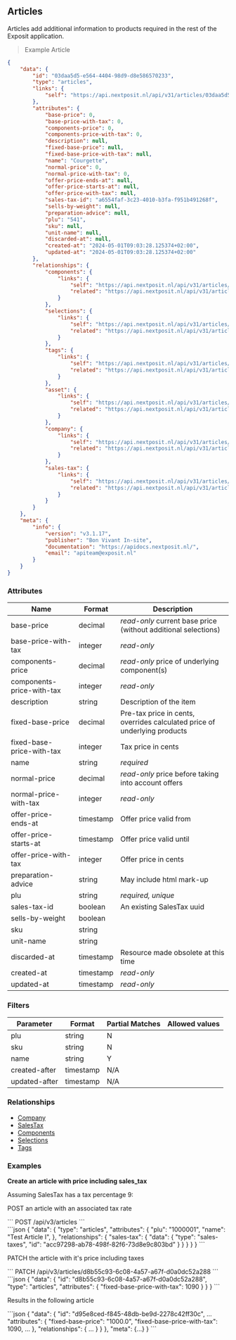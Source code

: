 ## Articles

Articles add additional information to products required in the rest of the Exposit application.

> Example Article

```json
{
    "data": {
        "id": "03daa5d5-e564-4404-98d9-d8e586570233",
        "type": "articles",
        "links": {
            "self": "https://api.nextposit.nl/api/v31/articles/03daa5d5-e564-4404-98d9-d8e586570233"
        },
        "attributes": {
            "base-price": 0,
            "base-price-with-tax": 0,
            "components-price": 0,
            "components-price-with-tax": 0,
            "description": null,
            "fixed-base-price": null,
            "fixed-base-price-with-tax": null,
            "name": "Courgette",
            "normal-price": 0,
            "normal-price-with-tax": 0,
            "offer-price-ends-at": null,
            "offer-price-starts-at": null,
            "offer-price-with-tax": null,
            "sales-tax-id": "a6554faf-3c23-4010-b3fa-f951b491268f",
            "sells-by-weight": null,
            "preparation-advice": null,
            "plu": "541",
            "sku": null,
            "unit-name": null,
            "discarded-at": null,
            "created-at": "2024-05-01T09:03:28.125374+02:00",
            "updated-at": "2024-05-01T09:03:28.125374+02:00"
        },
        "relationships": {
            "components": {
                "links": {
                    "self": "https://api.nextposit.nl/api/v31/articles/03daa5d5-e564-4404-98d9-d8e586570233/relationships/components",
                    "related": "https://api.nextposit.nl/api/v31/articles/03daa5d5-e564-4404-98d9-d8e586570233/components"
                }
            },
            "selections": {
                "links": {
                    "self": "https://api.nextposit.nl/api/v31/articles/03daa5d5-e564-4404-98d9-d8e586570233/relationships/selections",
                    "related": "https://api.nextposit.nl/api/v31/articles/03daa5d5-e564-4404-98d9-d8e586570233/selections"
                }
            },
            "tags": {
                "links": {
                    "self": "https://api.nextposit.nl/api/v31/articles/03daa5d5-e564-4404-98d9-d8e586570233/relationships/tags",
                    "related": "https://api.nextposit.nl/api/v31/articles/03daa5d5-e564-4404-98d9-d8e586570233/tags"
                }
            },
            "asset": {
                "links": {
                    "self": "https://api.nextposit.nl/api/v31/articles/03daa5d5-e564-4404-98d9-d8e586570233/relationships/asset",
                    "related": "https://api.nextposit.nl/api/v31/articles/03daa5d5-e564-4404-98d9-d8e586570233/asset"
                }
            },
            "company": {
                "links": {
                    "self": "https://api.nextposit.nl/api/v31/articles/03daa5d5-e564-4404-98d9-d8e586570233/relationships/company",
                    "related": "https://api.nextposit.nl/api/v31/articles/03daa5d5-e564-4404-98d9-d8e586570233/company"
                }
            },
            "sales-tax": {
                "links": {
                    "self": "https://api.nextposit.nl/api/v31/articles/03daa5d5-e564-4404-98d9-d8e586570233/relationships/sales-tax",
                    "related": "https://api.nextposit.nl/api/v31/articles/03daa5d5-e564-4404-98d9-d8e586570233/sales-tax"
                }
            }
        }
    },
    "meta": {
        "info": {
            "version": "v3.1.17",
            "publisher": "Bon Vivant In-site",
            "documentation": "https://apidocs.nextposit.nl/",
            "email": "apiteam@exposit.nl"
        }
    }
}

```

### Attributes

| Name                        | Format    |  Description        |
| --------------------------- | --------- | ------------------- |
| base-price                  | decimal   | *read-only* current base price (without additional selections)
| base-price-with-tax         | integer   | *read-only*
| components-price            | decimal   | *read-only* price of underlying component(s)
| components-price-with-tax   | integer   | *read-only*
| description                 | string    | Description of the item
| fixed-base-price            | decimal   | Pre-tax price in cents, overrides calculated price of underlying products
| fixed-base-price-with-tax   | integer   | Tax price in cents
| name                        | string    | *required*
| normal-price                | decimal   | *read-only* price before taking into account offers
| normal-price-with-tax       | integer   | *read-only*
| offer-price-ends-at         | timestamp | Offer price valid from
| offer-price-starts-at       | timestamp | Offer price valid until
| offer-price-with-tax        | integer   | Offer price in cents
| preparation-advice          | string    | May include html mark-up
| plu                         | string    | *required, unique*
| sales-tax-id                | boolean   | An existing SalesTax uuid
| sells-by-weight             | boolean   |
| sku                         | string    |
| unit-name                   | string    |
| discarded-at                | timestamp | Resource made obsolete at this time
| created-at                  | timestamp | *read-only*
| updated-at                  | timestamp | *read-only*

### Filters

| Parameter                   | Format    |  Partial Matches    |  Allowed values  |
| --------------------------- | --------- | ------------------- | ---------------- |
| plu                         | string    |  N                  |                  |
| sku                         | string    |  N                  |                  |
| name                        | string    |  Y                  |                  |
| created-after               | timestamp |  N/A                |                  |
| updated-after               | timestamp |  N/A                |                  |

### Relationships

* [Company](#companies)
* [SalesTax](#salestaxes)
* [Components](#components)
* [Selections](#selections)
* [Tags](#tags)

### Examples

__Create an article with price including sales_tax__

Assuming SalesTax has a tax percentage 9:

POST an article with an associated tax rate


<div class="center-column"></div>
```
POST /api/v3/articles
```

<div class="center-column"></div>
```json
{
  "data": {
    "type": "articles",
    "attributes": {
      "plu": "1000001",
      "name": "Test Article I",
    },
    "relationships": {
      "sales-tax": {
        "data": {
          "type": "sales-taxes",
          "id": "acc97298-ab78-498f-82f6-73d8e9c803bd"
        }
      }
    }
  }
}
```

PATCH the article with it's price including taxes

<div class="center-column"></div>
```
PATCH /api/v3/articles/d8b55c93-6c08-4a57-a67f-d0a0dc52a288
```
<div class="center-column"></div>
```json
{
  "data": {
    "id": "d8b55c93-6c08-4a57-a67f-d0a0dc52a288",
    "type": "articles",
    "attributes": {
      "fixed-base-price-with-tax": 1090
    }
  }
}
```

Results in the following article

<div class="center-column"></div>
```json
{
  "data": {
    "id": "d95e8ced-f845-48db-be9d-2278c42ff30c",
    ...
    "attributes": {
      "fixed-base-price": "1000.0",
      "fixed-base-price-with-tax": 1090,
      ...
    },
    "relationships": {
      ...
      }
    }
  },
  "meta": {...}
}
```